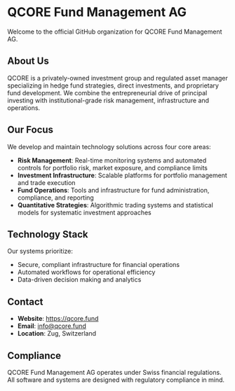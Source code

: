 # QCORE Fund Management AG

Welcome to the official GitHub organization for QCORE Fund Management AG.

## About Us

QCORE is a privately-owned investment group and regulated asset manager specializing in hedge fund strategies, direct investments, and proprietary fund development. We combine the entrepreneurial drive of principal investing with institutional-grade risk management, infrastructure and operations.

## Our Focus

We develop and maintain technology solutions across four core areas:

- **Risk Management**: Real-time monitoring systems and automated controls for portfolio risk, market exposure, and compliance limits
- **Investment Infrastructure**: Scalable platforms for portfolio management and trade execution
- **Fund Operations**: Tools and infrastructure for fund administration, compliance, and reporting
- **Quantitative Strategies**: Algorithmic trading systems and statistical models for systematic investment approaches

## Technology Stack

Our systems prioritize:
- Secure, compliant infrastructure for financial operations
- Automated workflows for operational efficiency
- Data-driven decision making and analytics

## Contact

- **Website**: https://qcore.fund
- **Email**: info@qcore.fund
- **Location**: Zug, Switzerland

## Compliance

QCORE Fund Management AG operates under Swiss financial regulations. All software and systems are designed with regulatory compliance in mind.

